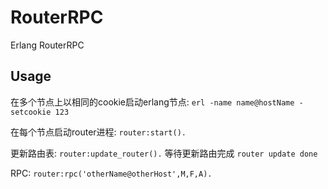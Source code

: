 # RouterRPC
Erlang RouterRPC

## Usage
在多个节点上以相同的cookie启动erlang节点:
`
erl -name name@hostName -setcookie 123
`

在每个节点启动router进程:
`
router:start().
`

更新路由表:
`
router:update_router().
`
等待更新路由完成
`
router update done
`

RPC:
`
router:rpc('otherName@otherHost',M,F,A).
`
